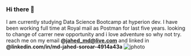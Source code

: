 ### Hi there 👋
I am currently studying Data Science Bootcamp at hyperion dev. I have been working full time at Royal mail as Postman for last five years.
looking to change of carrer new opportunity and i love adventure so why not try. reach me on my email **@jahed_md@live.com** and linked in **@linkedin.com/in/md-jahed-soroar-4914a43a**
![jphoto](https://github.com/Js00327bd/Js00327bd/assets/165827195/81c393cb-b925-4cd6-a386-687313d3c919)
<!--
**Js00327bd/Js00327bd** is a ✨ _special_ ✨ repository because its `README.md` (this file) appears on your GitHub profile.

Here are some ideas to get you started:

- 🔭 I’m currently working on ...
- 🌱 I’m currently learning ...
- 👯 I’m looking to collaborate on ...
- 🤔 I’m looking for help with ...
- 💬 Ask me about ...
- 📫 How to reach me: ...
- 😄 Pronouns: ...
- ⚡ Fun fact: ...
-->

